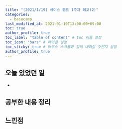 ```yaml
---
title: "[2021/1/19] 베이스 캠프 1주차 회고(2)"
categories: 
  - basecamp
last_modified_at: 2021-01-19T13:00:00+09:00
toc: true
author_profile: true
toc_label: "table of content" # toc 이름 설정
toc_icon: "bars" # 아이콘 설정
toc_sticky: true # 마우스 스크롤과 함께 내려갈 것인지 설정
author_profile: true
---
```


## 오늘 있었던 일

- 

## 공부한 내용 정리



## 느낀점



